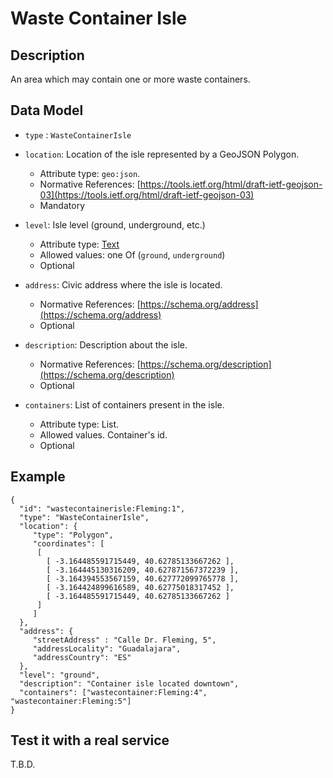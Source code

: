 # Waste Container Isle

## Description

An area which may contain one or more waste containers. 

## Data Model

+ `type` : `WasteContainerIsle`
+ `location`: Location of the isle represented by a GeoJSON Polygon.
    + Attribute type: `geo:json`.
    + Normative References: [https://tools.ietf.org/html/draft-ietf-geojson-03](https://tools.ietf.org/html/draft-ietf-geojson-03)
    + Mandatory
  
+ `level`: Isle level (ground, underground, etc.)
    + Attribute type: [Text](http://schema.org/Text)
    + Allowed values: one Of (`ground`, `underground`)
    + Optional
  
+ `address`: Civic address where the isle is located. 
    + Normative References: [https://schema.org/address](https://schema.org/address)
    + Optional

+ `description`: Description about the isle. 
    + Normative References: [https://schema.org/description](https://schema.org/description)
    + Optional

+ `containers`: List of containers present in the isle.
    + Attribute type: List. 
    + Allowed values. Container's id.
    + Optional


## Example

    {
      "id": "wastecontainerisle:Fleming:1",
      "type": "WasteContainerIsle",
      "location": {
         "type": "Polygon",
         "coordinates": [
          [
            [ -3.164485591715449, 40.62785133667262 ],
            [ -3.164445130316209, 40.627871567372239 ],
            [ -3.164394553567159, 40.627772099765778 ],
            [ -3.164424899616589, 40.62775018317452 ],
            [ -3.164485591715449, 40.62785133667262 ]
          ]  
         ]
      },
      "address": {
         "streetAddress" : "Calle Dr. Fleming, 5",
         "addressLocality": "Guadalajara",
         "addressCountry": "ES"
      },
      "level": "ground",
      "description": "Container isle located downtown",
      "containers": ["wastecontainer:Fleming:4", "wastecontainer:Fleming:5"] 
    }
    
## Test it with a real service

T.B.D.